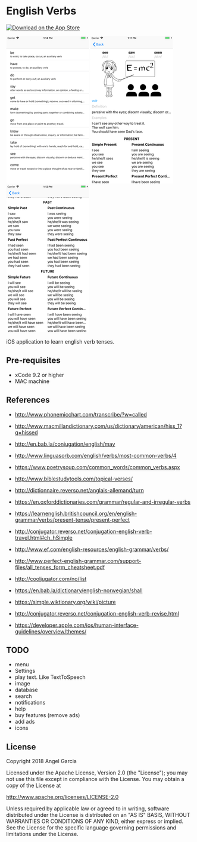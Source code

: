 English Verbs
=============
[![Download on the App Store](http://linkmaker.itunes.apple.com/images/badges/en-us/badge_appstore-lrg.svg)](https://itunes.apple.com/us/app/english-verbs/id1338262013?ls=1&mt=8)

![Scheme](/readmeImages/SimulatorScreenShot-iPhone8Plus-2017-12-21at13.14.28.png)
![Scheme](/readmeImages/SimulatorScreenShot-iPhone8Plus-2017-12-21at13.11.27.png)
![Scheme](/readmeImages/SimulatorScreenShot-iPhone8Plus-2017-12-21at13.12.09.png)


iOS application to learn english verb tenses.


Pre-requisites
----------------
- xCode 9.2 or higher
- MAC machine


References
-------------
- http://www.phonemicchart.com/transcribe/?w=called
- http://www.macmillandictionary.com/us/dictionary/american/hiss_1?q=hissed
- http://en.bab.la/conjugation/english/may
- http://www.linguasorb.com/english/verbs/most-common-verbs/4
- https://www.poetrysoup.com/common_words/common_verbs.aspx
- http://www.biblestudytools.com/topical-verses/
- http://dictionnaire.reverso.net/anglais-allemand/turn
- https://en.oxforddictionaries.com/grammar/regular-and-irregular-verbs
- https://learnenglish.britishcouncil.org/en/english-grammar/verbs/present-tense/present-perfect
- http://conjugator.reverso.net/conjugation-english-verb-travel.html#ch_hSimple
- http://www.ef.com/english-resources/english-grammar/verbs/
- http://www.perfect-english-grammar.com/support-files/all_tenses_form_cheatsheet.pdf
- http://cooljugator.com/no/list
- https://en.bab.la/dictionary/english-norwegian/shall

- https://simple.wiktionary.org/wiki/picture
- http://conjugator.reverso.net/conjugation-english-verb-revise.html

- https://developer.apple.com/ios/human-interface-guidelines/overview/themes/


TODO
----------------
- menu
- Settings
- play text. Like TextToSpeech
- image
- database
- search
- notifications
- help
- buy features (remove ads)
- add ads
- icons


## License

Copyright 2018 Angel Garcia

Licensed under the Apache License, Version 2.0 (the "License"); you may not use this file except in compliance with the License. You may obtain a copy of the License at

http://www.apache.org/licenses/LICENSE-2.0

Unless required by applicable law or agreed to in writing, software distributed under the License is distributed on an "AS IS" BASIS, WITHOUT WARRANTIES OR CONDITIONS OF ANY KIND, either express or implied. See the License for the specific language governing permissions and limitations under the License.
